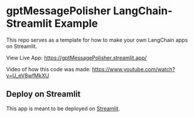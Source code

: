 # gptMessagePolisher LangChain-Streamlit Example

This repo serves as a template for how to make your own LangChain apps on Streamlit.

View Live App: https://gptMessagePolisher.streamlit.app/

Video of how this code was made: https://www.youtube.com/watch?v=U_eV8wfMkXU

## Deploy on Streamlit

This app is meant to be deployed on [Streamlit](https://streamlit.io/).
